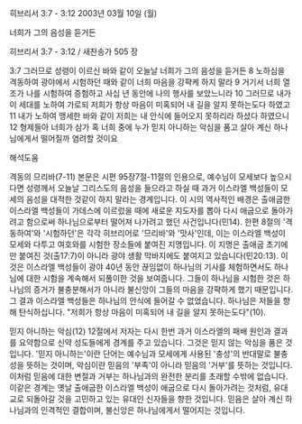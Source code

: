 히브리서 3:7 - 3:12 
2003년 03월 10일 (월)

너희가 그의 음성을 듣거든



히브리서 3:7 - 3:12 / 새찬송가 505 장


3:7 그러므로 성령이 이르신 바와 같이 오늘날 너희가 그의 음성을 듣거든  8 노하심을 격동하여 광야에서 시험하던 때와 같이 너희 마음을 강퍅케 하지 말라  9 거기서 너희 열조가 나를 시험하여 증험하고 사십 년 동안에 나의 행사를 보았느니라  10 그러므로 내가 이 세대를 노하여 가로되 저희가 항상 마음이 미혹되어 내 길을 알지 못하는도다 하였고  11 내가 노하여 맹세한 바와 같이 저희는 내 안식에 들어오지 못하리라 하셨다 하였으니  12 형제들아 너희가 삼가 혹 너희 중에 누가 믿지 아니하는 악심을 품고 살아 계신 하나님에게서 떨어질까 염려할 것이요

해석도움





격동의 므리바(7-11)
본문은 시편 95장7절-11절의 인용으로, 예수님이 모세보다 높으시다면 성령께서 오늘날 그리스도의 음성을 들으라고 하실 때 과거 이스라엘 백성들이 모세의 음성을 대적한 것같이 하지 말라는 경계입니다.  이 시의 역사적인 배경은 출애굽한 이스라엘 백성들이 가데스에 이르렀을 때에 새로운 지도자를 뽑아 다시 애굽으로 돌아가려고 함으로써 하나님으로부터 떨어져 나가려고 했던 사건입니다(민14).  한편 8절의 '격동하여'와 '시험하던'은 각각 히브리어로 '므리바'와 '맛사'인데, 이는 이스라엘 백성이 모세와 다투고 여호와를 시험한 장소들에 붙여진 지명입니다.  이 지명은 출애굽 초기에만 붙여진 것(출17:7)이 아니라 광야 생활 막바지에도 붙여지고 있습니다(민20:13).  이것은 이스라엘 백성들이 광야 40년 동안 끊임없이 하나님의 기사를 체험하면서도 하나님에 대한 시험을 계속해서 되풀이한 것을 보여줍니다.  그들이 하나님을 시험한 것은 하나님의 증거가 불충분해서가 아니라 불신앙이 그들의 마음을 강퍅하게 했기 때문입니다.  그 결과 이스라엘 백성들은 하나님의 안식에 들어갈 수 없었습니다.  하나님은 저들을 향해 탄식하십니다.  "저희가 항상 마음이 미혹되어 내 길을 알지 못하는도다"(10).

믿지 아니하는 악심(12)
12절에서 저자는 다시 한번 과거 이스라엘의 패배 원인과 결과를 요약함으로 신약 성도들에게 경계를 주고 있습니다.  그것은 믿지 않는 악심을 품은 것입니다.  '믿지 아니하는'이란 단어는 예수님과 모세에게 사용된 '충성'의 반대말로 불충성을 뜻하는 것이며, 악심이란 믿음의 '부족'이 아니라 믿음의 '거부'를 뜻하는 것입니다.  이처럼 믿음에 대한 변절과 거부는 하나님과의 완전한 분리를 초래할 수밖에 없습니다.  이같은 경계는 옛날 출애굽한 이스라엘 백성이 애굽으로 다시 돌아가려는 것처럼, 유대교로 되돌아갈 것을 고민하고 있는 유대인 신자들을 향한 것입니다.  믿음은 살아 계신 하나님과의 인격적인 결합이며, 불신앙은 하나님에게서 떨어지는 것입니다.